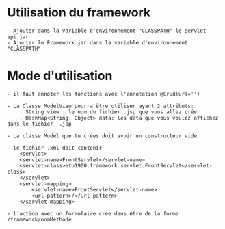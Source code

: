 # Utilisation du framework
    - Ajouter dans la variable d'environnement "CLASSPATH" le servlet-api.jar
    - Ajouter le Framework.jar dans la variable d'environnement "CLASSPATH"

# Mode d'utilisation
    - il faut annoter les fonctions avec l'annotation @Crud(url='')

    - La Classe ModelView pourra être utiliser ayant 2 attributs: 
        . String view : le nom du fichier .jsp que vous allez créer
        . HashMap<String, Object> data: les data que vous voulez affichez dans le fichier  .jsp

    - La classe Model que tu crées doit avoir un constructeur vide

    - le fichier .xml doit contenir
        <servlet>
        <servlet-name>FrontServlet</servlet-name>
        <servlet-class>etu1900.framework.servlet.FrontServlet</servlet-class>
        </servlet>
        <servlet-mapping>
            <servlet-name>FrontServlet</servlet-name>
            <url-pattern>/</url-pattern>
        </servlet-mapping>
        
    - l'action avec un formulaire crée dans être de la forme /framework/nomMéthode